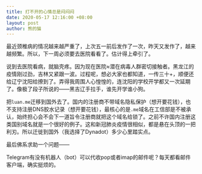 ```yaml
---
title: 打不开的心情总是闷闷闷
date: 2020-05-17 12:16:00 +08:00
layout: post
author: 熊的猫
---
```


最近颈椎病的情况越来越严重了，上次五一前后发作了一次，昨天又发作了，越来越频繁。所以，下一周必须要去医院看看了。估计得上牵引了。

说到去医院看病，就脑壳疼。因为现在医院≈潜在病毒人群密切接触者。黑龙江的疫情刚过劲，吉林又紧跟一波。过程呢，想必大家也都知道，一传三十+，顺便还给辽宁沈阳给撩到了。弄得我周围人心惶惶的，连沈阳的学校开学都又一次延期了。像极了段子所说的——黑吉辽手拉手，谁先开学谁小狗。

把`luan.me`迁移到国外去了。国内的注册商不带域名隐私保护（想开要花钱），也不支持注册DNS胶水记录（想开要花钱），最核心的是`.me`域名在工信部是不被承认，始终担心会不会下一道旨令注册商就把这个域名给锁了。之前不许国内注册这类国别域名就是一个很好的例子。这和新冠肺炎疫情很相似，都是悬在头顶的一把利刃。所以迁徙到国外（我选择了Dynadot）多少心里踏实点。

最后佛系求助一个问题——

Telegram有没有机器人（bot）可以代收pop或者imap的邮件呢？每天都看邮件客户端，确实挺烦的。